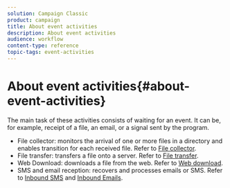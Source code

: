 ```yaml
---
solution: Campaign Classic
product: campaign
title: About event activities
description: About event activities
audience: workflow
content-type: reference
topic-tags: event-activities
---
```


# About event activities{#about-event-activities}

The main task of these activities consists of waiting for an event. It can be, for example, receipt of a file, an email, or a signal sent by the program.

* File collector: monitors the arrival of one or more files in a directory and enables transition for each received file. Refer to [File collector](../../workflow/using/file-collector.md).
* File transfer: transfers a file onto a server. Refer to [File transfer](../../workflow/using/file-transfer.md).
* Web Download: downloads a file from the web. Refer to [Web download](../../workflow/using/web-download.md).
* SMS and email reception: recovers and processes emails or SMS. Refer to [Inbound SMS](../../workflow/using/inbound-sms.md) and [Inbound Emails](../../workflow/using/inbound-emails.md).

